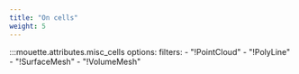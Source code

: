 ```yaml
---
title: "On cells"
weight: 5
---
```


:::mouette.attributes.misc_cells
    options:
        filters:
            - "!PointCloud"
            - "!PolyLine"
            - "!SurfaceMesh"
            - "!VolumeMesh"